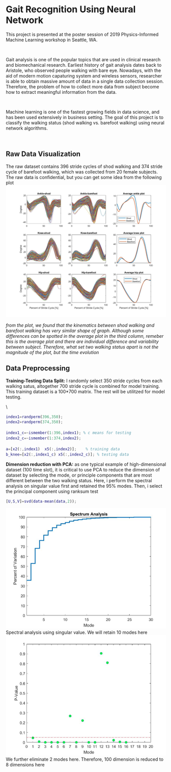 # Gait Recognition Using Neural Network 
<p>This project is presented at the poster session of 2019 Physics-Informed Machine Learning workshop in Seattle, WA.</p><br>
<p> Gait analysis is one of the popular topics that are used in clinical research and biomechanical research. Earliest history of gait analysis dates back to Aristole, who observed people walking with bare eye. Nowadays, with the aid of modern motion capaturing system and wireless sensors, researcher is able to obtain massive amount of data in a single data collection session. Therefore, the problem of how to collect more data from subject become how to extract meaningful information from the data.</p><br>
<p> Machine learning is one of the fastest growing fields in data science, and has been used extensively in business setting. The goal of this project is to classify the walking status (shod walking vs. barefoot walking) using neural network algorithms. <p><br>

## Raw Data Visualization 
<p>The raw dataset contains 396 stride cycles of shod walking and 374 stride cycle of barefoot walking, which was collected from 20 female subjects. The raw data is confidential, but you can get some idea from the following plot 
<img src="image/plot_combo.jpg">

<p><em>from the plot, we found that the kinematics between shod walking and barefoot walking has very similar shape of graph. Although some differences can be spotted in the average plot in the third column, remeber this is the average plot and there are individual difference and variability between subject. Therefore, what set two walking status apart is not the magnitude of the plot, but the time evolution</em></p>

## Data Preprocessing
<p><b>Training-Testing Data Split:</b> I randomly select 350 stride cycles from each walking satus, altogether 700 stride cycle is combined for model training. This training dataset is a 100*700 matrix. The rest will be utilitzed for model testing.</p>\

```matlab
index1=randperm(396,350);
index2=randperm(374,350);

index1_c=~ismember(1:396,index1); % c means for testing
index2_c=~ismember(1:374,index2);

a=[x2(:,index1)  x5(:,index2)];    % training data
b_knee=[x2(:,index1_c) x5(:,index2_c)]; % testing data
```

<p><b>Dimension reduction with PCA:</b> as one typical example of high-dimensional dataset (100 time slot), it is critical to use PCA to reduce the dimension of dataset by selecting the mode, or principle components that are most different between the two walking status. Here, i perform the spectral analysis on singular value first and retained the 95% modes. Then, i select the principal component using ranksum test

```matlab
[U,S,V]=svd(data-mean(data,2));
```

<img src="image/spectral analysis.jpg">
<figcaption>Spectral analysis using singular value. We will retain 10 modes here</figcaption>

<img src="image/mode testing.jpg">
<figcaption>We further eliminate 2 modes here. Therefore, 100 dimension is reduced to 8 dimensions here</figcaption>
